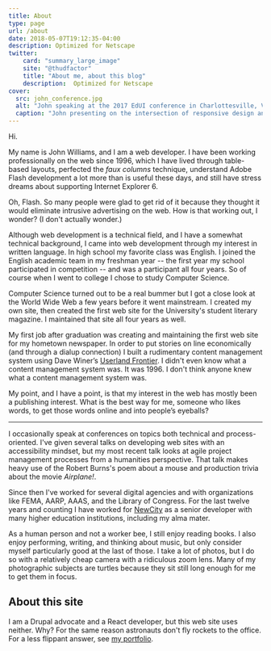 ```yaml
---
title: About
type: page
url: /about
date: 2018-05-07T19:12:35-04:00
description: Optimized for Netscape
twitter:
    card: "summary_large_image"
    site: "@thudfactor"
    title: "About me, about this blog"
    description:  Optimized for Netscape
cover:
  src: john_conference.jpg
  alt: "John speaking at the 2017 EdUI conference in Charlottesville, Virginia"
  caption: "John presenting on the intersection of responsive design and accessibility (<a href=\"/2018/04/what-responsive-design-can-teach-us-about-accessiblity/\">see the related post</a>). Photo by Katie Gehrt."
---
```


Hi.

My name is John Williams, and I am a web developer. I have been working professionally on the web since 1996, which I have lived through table-based layouts, perfected the _faux columns_ technique, understand Adobe Flash development a lot more than is useful these days, and still have stress dreams about supporting Internet Explorer 6.

Oh, Flash. So many people were glad to get rid of it because they thought it would eliminate intrusive advertising on the web. How is that working out, I wonder? (I don't actually wonder.)

Although web development is a technical field, and I have a somewhat technical background, I came into web development through my interest in written language. In high school my favorite class was English. I joined the English academic team in my freshman year -- the first year my school participated in competition -- and was a participant all four years. So of course when I went to college I chose to study Computer Science. 

Computer Science turned out to be a real bummer but I got a close look at the World Wide Web a few years before it went mainstream. I created my own site, then created the first web site for the University's student literary magazine. I maintained that site all four years as well. 

My first job after graduation was creating and maintaining the first web site for my hometown newspaper. In order to put stories on line economically (and through a dialup connection) I built a rudimentary content management system using Dave Winer’s [Userland Frontier](http://scripting.com/frontier/beginning/whatFrontierIs.html). I didn't even know what a content management system was. It was 1996. I don't think anyone knew what a content management system was.

My point, and I have a point, is that my interest in the web has mostly been a publishing interest. What is the best way for me, someone who likes words, to get those words online and into people’s eyeballs?

---

I occasionally speak at conferences on topics both technical and process-oriented. I've given several talks on developing web sites with an accessibility mindset, but my most recent talk looks at agile project management processes from a humanities perspective. That talk makes heavy use of the Robert Burns's poem about a mouse and production trivia about the movie _Airplane!_.

Since then I've worked for several digital agencies and with organizations like FEMA, AARP, AAAS, and the Library of Congress. For the last twelve years and counting I have worked for [NewCity](http://www.insidenewcity.com) as a senior developer with many higher education institutions, including my alma mater.

As a human person and not a worker bee, I still enjoy reading books. I also enjoy performing, writing, and thinking about music, but only consider myself particularly good at the last of those. I take a lot of photos, but I do so with a relatively cheap camera with a ridiculous zoom lens. Many of my photographic subjects are turtles because they sit still long enough for me to get them in focus.

## About this site

I am a Drupal advocate and a React developer, but this web site uses neither. Why? For the same reason astronauts don't fly rockets to the office. For a less flippant answer, see [my portfolio](http://filmhydra.site:1313/projects/filmhydra/).



